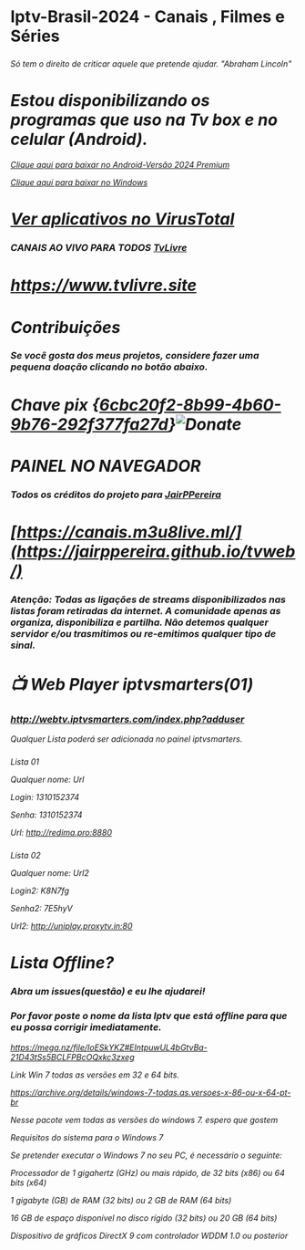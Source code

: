 # Iptv-Brasil-2024 - Canais , Filmes e Séries
### <i class="fa-brands fa-pix">
 Só tem o direito de criticar aquele que pretende ajudar. "Abraham Lincoln"
# Estou disponibilizando os programas que uso na Tv box e no celular (Android).

<a href="https://tinyurl.com/5n84zssk" download="filename">Clique aqui para baixar no Android-Versão 2024 Premium</a>

<a href="https://tinyurl.com/ycy6wfyp" download="filename">Clique aqui para baixar no Windows</a> 
#
# <a href="https://www.virustotal.com" download="filename">Ver aplicativos no VirusTotal</a>

### CANAIS AO VIVO PARA TODOS <a href="https://www.tvlivre.site" download="filename">TvLivre</a>
# https://www.tvlivre.site
 
# 
# Contribuições
### Se você gosta dos meus projetos, considere fazer uma pequena doação clicando no botão abaixo.



# Chave pix {<a href="LINK" download="filename">6cbc20f2-8b99-4b60-9b76-292f377fa27d</a>}![Donate](https://user-images.githubusercontent.com/33992396/99478353-00e4d600-2933-11eb-8228-4bafe8571507.png)
  
# PAINEL NO NAVEGADOR
### Todos os créditos do projeto para <a href="https://github.com/JairPPereira" download="filename">JairPPereira</a>


# [https://canais.m3u8live.ml/](https://jairppereira.github.io/tvweb/)
 ### <i class="fa-brands fa-pix">
 ### Atenção: <b>Todas as ligações de streams disponibilizados nas listas foram retiradas da internet. A comunidade apenas as organiza, disponibiliza e partilha. Não detemos qualquer servidor e/ou trasmitimos ou re-emitimos qualquer tipo de sinal</b>. 


#  📺 Web Player iptvsmarters(01)

### http://webtv.iptvsmarters.com/index.php?adduser
Qualquer Lista poderá ser adicionada no painel iptvsmarters.

###
Lista 01

Qualquer nome: Url

Login: 1310152374

Senha:  1310152374

Url:  http://redima.pro:8880
###
Lista 02

Qualquer nome: Url2

Login2: K8N7fg

Senha2: 7E5hyV

Url2: http://uniplay.proxytv.in:80


# Lista Offline?
### Abra um issues(questão) e eu lhe ajudarei!
### Por favor poste o nome da lista Iptv que está offline para que eu possa corrigir imediatamente.

https://mega.nz/file/IoESkYKZ#EIntpuwUL4bGtvBa-21D43tSs5BCLFPBcOQxkc3zxeg

Link Win 7 todas as versões em 32 e 64 bits.

https://archive.org/details/windows-7-todas.as.versoes-x-86-ou-x-64-pt-br

Nesse pacote vem todas as versões do windows 7. espero que gostem

Requisitos do sistema para o Windows 7

Se pretender executar o Windows 7 no seu PC, é necessário o seguinte:

Processador de 1 gigahertz (GHz) ou mais rápido, de 32 bits (x86) ou 64 bits (x64)

1 gigabyte (GB) de RAM (32 bits) ou 2 GB de RAM (64 bits)

16 GB de espaço disponível no disco rígido (32 bits) ou 20 GB (64 bits)

Dispositivo de gráficos DirectX 9 com controlador WDDM 1.0 ou posterior


